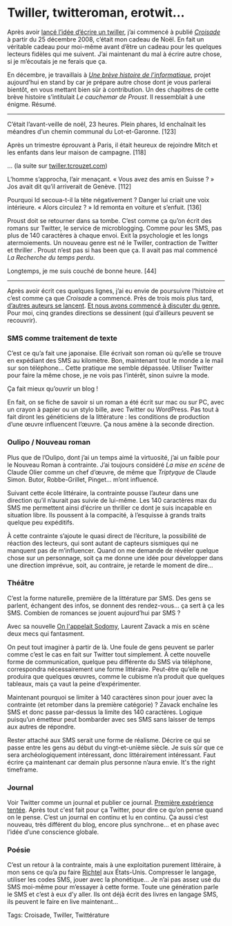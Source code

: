 # Twiller, twitteroman, erotwit…

Après avoir [lancé l’idée d’écrire un twiller](http://blog.tcrouzet.com/2008/12/21/du-keitai-shousetsu-au-twiller/), j’ai commencé à publié [*Croisade*](http://blog.tcrouzet.com/2009/03/13/preface-a-croisade/) à partir du 25 décembre 2008, c’était mon cadeau de Noël. En fait un véritable cadeau pour moi-même avant d’être un cadeau pour les quelques lecteurs fidèles qui me suivent. J’ai maintenant du mal à écrire autre chose, si je m’écoutais je ne ferais que ça.

En décembre, je travaillais à [*Une brève histoire de l’informatique*](http://blog.tcrouzet.com/tag/une-breve-histoire-de-linformatique/), projet aujourd’hui en stand by car je prépare autre chose dont je vous parlerai bientôt, en vous mettant bien sûr à contribution. Un des chapitres de cette brève histoire s’intitulait *Le cauchemar de Proust*. Il ressemblait à une énigme. Résumé.

---

C’était l’avant-veille de noël, 23 heures. Plein phares, Id enchaînait les méandres d’un chemin communal du Lot-et-Garonne. \[123\]

Après un trimestre éprouvant à Paris, il était heureux de rejoindre Mitch et les enfants dans leur maison de campagne. \[118\]

… (la suite sur [twiller.tcrouzet.com](http://twiller.tcrouzet.com/))

L’homme s’approcha, l’air menaçant. « Vous avez des amis en Suisse ? » Jos avait dit qu’il arriverait de Genève. \[112\]

Pourquoi Id secoua-t-il la tête négativement ? Danger lui criait une voix intérieure. « Alors circulez ? » Id remonta en voiture et s’enfuit. \[136\]

Proust doit se retourner dans sa tombe. C’est comme ça qu’on écrit des romans sur Twitter, le service de microblogging. Comme pour les SMS, pas plus de 140 caractères à chaque envoi. Exit la psychologie et les longs atermoiements. Un nouveau genre est né le Twiller, contraction de Twitter et thriller . Proust n’est pas si has been que ça. Il avait pas mal commencé *La Recherche du temps perdu*.

Longtemps, je me suis couché de bonne heure. \[44\]

---

Après avoir écrit ces quelques lignes, j’ai eu envie de poursuivre l’histoire et c’est comme ça que *Croisade* a commencé. Près de trois mois plus tard, [d’autres auteurs se lancent](http://twiller.tcrouzet.com/definitions/). [Et nous avons commencé à discuter du genre.](http://erotwitter-laurentzavack.blogspot.com/2009/03/des-romans-dans-twitter-twitter-novels.html) Pour moi, cinq grandes directions se dessinent (qui d’ailleurs peuvent se recouvrir).

### SMS comme traitement de texte

C’est ce qu’a fait une japonaise. Elle écrivait son roman où qu’elle se trouve en expédiant des SMS au kilomètre. Bon, maintenant tout le monde a le mail sur son téléphone… Cette pratique me semble dépassée. Utiliser Twitter pour faire la même chose, je ne vois pas l’intérêt, sinon suivre la mode.

Ça fait mieux qu’ouvrir un blog !

En fait, on se fiche de savoir si un roman a été écrit sur mac ou sur PC, avec un crayon à papier ou un stylo bille, avec Twitter ou WordPress. Pas tout à fait diront les généticiens de la littérature : les conditions de production d’une œuvre influencent l’œuvre. Ça nous amène à la seconde direction.

### Oulipo / Nouveau roman

Plus que de l’Oulipo, dont j’ai un temps aimé la virtuosité, j’ai un faible pour le Nouveau Roman à contrainte. J’ai toujours considéré *La mise en scène* de Claude Olier comme un chef d’œuvre, de même que *Triptyque* de Claude Simon. Butor, Robbe-Grillet, Pinget… m’ont influencé.

Suivant cette école littéraire, la contrainte pousse l’auteur dans une direction qu’il n’aurait pas suivie de lui-même. Les 140 caractères max du SMS me permettent ainsi d’écrire un thriller ce dont je suis incapable en situation libre. Ils poussent à la compacité, à l’esquisse à grands traits quelque peu expéditifs.

À cette contrainte s’ajoute le quasi direct de l’écriture, la possibilité de réaction des lecteurs, qui sont autant de capteurs sismiques qui ne manquent pas de m’influencer. Quand on me demande de révéler quelque chose sur un personnage, soit ça me donne une idée pour développer dans une direction imprévue, soit, au contraire, je retarde le moment de dire…

### Théâtre

C’est la forme naturelle, première de la littérature par SMS. Des gens se parlent, échangent des infos, se donnent des rendez-vous… ça sert à ça les SMS. Combien de romances se jouent aujourd’hui par SMS ?

Avec sa nouvelle [On l'appelait Sodomy](http://erotwitter-laurentzavack.blogspot.com/2009/03/on-lappelaient-sodomy-integral.html), Laurent Zavack a mis en scène deux mecs qui fantasment.

On peut tout imaginer à partir de là. Une foule de gens peuvent se parler comme c’est le cas en fait sur Twitter tout simplement. À cette nouvelle forme de communication, quelque peu différente du SMS via téléphone, correspondra nécessairement une forme littéraire. Peut-être qu’elle ne produira que quelques œuvres, comme le cubisme n’a produit que quelques tableaux, mais ça vaut la peine d’expérimenter.

Maintenant pourquoi se limiter à 140 caractères sinon pour jouer avec la contrainte (et retomber dans la première catégorie) ? Zavack enchaîne les SMS et donc passe par-dessus la limite des 140 caractères. Logique puisqu’un émetteur peut bombarder avec ses SMS sans laisser de temps aux autres de répondre.

Rester attaché aux SMS serait une forme de réalisme. Décrire ce qui se passe entre les gens au début du vingt-et-unième siècle. Je suis sûr que ce sera archéologiquement intéressant, donc littérairement intéressant. Faut écrire ça maintenant car demain plus personne n’aura envie. It's the right timeframe.

### Journal

Voir Twitter comme un journal et publier ce journal. [Première expérience tentée](http://www.actualitte.com/actualite/8923-internet-papier-twitter-roman-publication.htm). Après tout c'est fait pour ça Twitter, pour dire ce qu’on pense quand on le pense. C’est un journal en continu et lu en continu. Ça aussi c’est nouveau, très différent du blog, encore plus synchrone… et en phase avec l’idée d’une conscience globale.

### Poésie

C’est un retour à la contrainte, mais à une exploitation purement littéraire, à mon sens ce qu’a pu faire [Richtel](http://twitter.com/mrichtel) aux États-Unis. Compresser le langage, utiliser les codes SMS, jouer avec la phonétique… Je n’ai pas assez usé du SMS moi-même pour m’essayer à cette forme. Toute une génération parle le SMS et c’est à eux d’y aller. Ils ont déjà écrit des livres en langage SMS, ils peuvent le faire en live maintenant…

Tags: Croisade, Twiller, Twittérature
